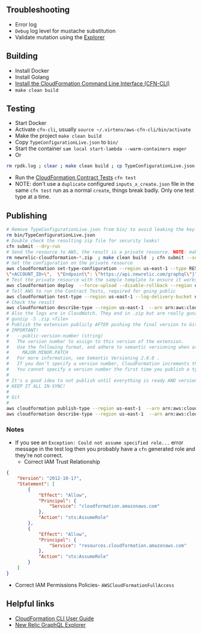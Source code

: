 ## Troubleshooting
- Error log
- `Debug` log level for mustache substitution
- Validate mutation using the [Explorer](https://api.newrelic.com/graphiql)

## Building
- Install Docker
- Install Golang
- [Install the CloudFormation Command Line Interface (CFN-CLI)](https://docs.aws.amazon.com/cloudformation-cli/latest/userguide/what-is-cloudformation-cli.html)
- `make clean build `

## Testing
- Start Docker
- Activate `cfn-cli`, usually `source ~/.virtenv/aws-cfn-cli/bin/activate`
- Make the project `make clean build`
- Copy `TypeConfigurationLive.json` to `bin/`
- Start the container `sam local start-lambda --warm-containers eager`
- Or
```bash
rm rpdk.log ; clear ; make clean build ; cp TypeConfigurationLive.json bin/ ; sam local start-lambda --warm-containers eager 
```
- Run the [CloudFormation Contract Tests](https://docs.aws.amazon.com/cloudformation-cli/latest/userguide/contract-tests.html) `cfn test`
- NOTE: don't use a `duplicate` configured `inputs_x_create.json` file in the same `cfn test` run as a normal `create`, things break badly. Only one test type at a time.

## Publishing
```bash
# Remove TypeConfigurationLive.json from bin/ to avoid leaking the key!
rm bin/TypeConfigurationLive.json
# Double check the resulting zip file for security leaks!
cfn submit --dry-run
# Send the resource to AWS, the result is a private resource. NOTE: make clean build clears credentials from bin/
rm newrelic-cloudformation-*.zip  ; make clean build  ; cfn submit --set-default  --region us-east-1  --role-arn arn:aws:iam::830139413159:role/custom-resource-cloudformation-role
# Set the configuration on the private resource
aws cloudformation set-type-configuration --region us-east-1 --type RESOURCE --type-name NewRelic::Observability::<TYPE> --configuration-alias default --configuration "{  \"APIKey\": \"<API_KEY>\",  \"AccountID\": 
\"<ACCOUNT_ID>\",  \"Endpoint\": \"https://api.newrelic.com/graphql\"}" 
# Test the private resource with the sample template to ensure it works
aws cloudformation deploy  --force-upload --disable-rollback --region us-east-1 --template-file template-examples-live/live.yml --stack-name test-stack-workloads
# Tell AWS to run the Contract Tests, required for going public
aws cloudformation test-type --region us-east-1 --log-delivery-bucket newrelic--cloudformation--custom--resources --arn arn:aws:cloudformation:us-east-1:830139413159:type/resource/newrelic-cloudformation-workload
# Check the result
aws cloudformation describe-type --region us-east-1  --arn arn:aws:cloudformation:us-east-1:830139413159:type/resource/newrelic-cloudformation-workloads
# Also the logs are in CloudWatch. They end in .zip but are really gunzip so
# gunzip -S .zip <file>
# Publish the extension publicly AFTER pushing the final version to GitHub AND generating/tagging a release
# IMPORTANT!
#   --public-version-number (string)
#   The version number to assign to this version of the extension.
#   Use the following format, and adhere to semantic versioning when assigning a version number to your extension:
#     MAJOR.MINOR.PATCH
#   For more information, see Semantic Versioning 2.0.0 .
#   If you don’t specify a version number, CloudFormation increments the version number by one minor version release.
#   You cannot specify a version number the first time you publish a type. CloudFormation automatically sets the first version number to be 1.0.0 .
#
# It's a good idea to not publish until everything is ready AND version 1.0.0 is release in Git!
# KEEP IT ALL IN-SYNC!
#
# Git
#
aws cloudformation publish-type --region us-east-1  --arn arn:aws:cloudformation:us-east-1:830139413159:type/resource/newrelic-cloudformation-workloads
aws cloudformation describe-type --region us-east-1  --arn arn:aws:cloudformation:us-east-1:830139413159:type/resource/newrelic-cloudformation-workloads
```
### Notes
- If you see an `Exception: Could not assume specified role...` error message in the test log then you probably have a `cfn` generated role and they're not correct. 
  - Correct IAM Trust Relationship
```json
{
    "Version": "2012-10-17",
    "Statement": [
        {
            "Effect": "Allow",
            "Principal": {
                "Service": "cloudformation.amazonaws.com"
            },
            "Action": "sts:AssumeRole"
        },
        {
            "Effect": "Allow",
            "Principal": {
                "Service": "resources.cloudformation.amazonaws.com"
            },
            "Action": "sts:AssumeRole"
        }
    ]
}
```
  - Correct IAM Permissions Policies- `AWSCloudFormationFullAccess` 

## Helpful links
- [CloudFormation CLI User Guide](https://docs.aws.amazon.com/cloudformation-cli/latest/userguide/what-is-cloudformation-cli.html)
- [New Relic GraphQL Explorer](https://api.newrelic.com/graphiql) 
